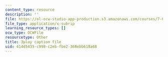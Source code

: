 ```yaml
---
content_type: resource
description: ''
file: https://ol-ocw-studio-app-production.s3.amazonaws.com/courses/7-01sc-fundamentals-of-biology-fall-2011/414d5435c998c2ebfbe2368ebb618a68_SxaoWJ2gkzc.srt
file_type: application/x-subrip
learning_resource_types: []
ocw_type: OCWFile
resourcetype: Other
title: 3play caption file
uid: 414d5435-c998-c2eb-fbe2-368ebb618a68
---
```


